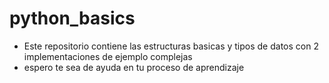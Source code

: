 # python_basics

- Este repositorio contiene las estructuras basicas y tipos de datos con 2 implementaciones de ejemplo complejas
- espero te sea de ayuda en tu proceso de aprendizaje
